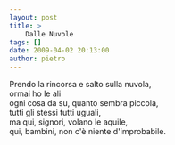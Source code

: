 ```yaml
---
layout: post
title: >
    Dalle Nuvole
tags: []
date: 2009-04-02 20:13:00
author: pietro
---
```

Prendo la rincorsa e salto sulla nuvola,<br/>ormai ho le ali<br/>ogni cosa da su, quanto sembra piccola,<br/>tutti gli stessi tutti uguali,<br/>ma qui, signori, volano le aquile,<br/>qui, bambini, non c'è niente d'improbabile.

